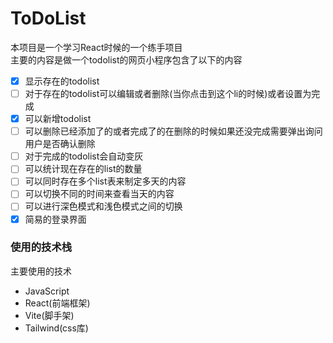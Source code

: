 # ToDoList

本项目是一个学习React时候的一个练手项目  
主要的内容是做一个todolist的网页小程序包含了以下的内容

- [x] 显示存在的todolist
- [ ] 对于存在的todolist可以编辑或者删除(当你点击到这个li的时候)或者设置为完成
- [x] 可以新增todolist
- [ ] 可以删除已经添加了的或者完成了的在删除的时候如果还没完成需要弹出询问用户是否确认删除
- [ ] 对于完成的todolist会自动变灰
- [ ] 可以统计现在存在的list的数量
- [ ] 可以同时存在多个list表来制定多天的内容
- [ ] 可以切换不同的时间来查看当天的内容
- [ ] 可以进行深色模式和浅色模式之间的切换
- [x] 简易的登录界面

### 使用的技术栈

主要使用的技术

- JavaScript
- React(前端框架)
- Vite(脚手架)
- Tailwind(css库)




